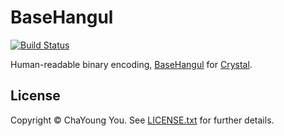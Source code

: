 # BaseHangul

[![Build Status](https://travis-ci.org/yous/basehangul-crystal.svg?branch=master)](https://travis-ci.org/yous/basehangul-crystal)

Human-readable binary encoding, [BaseHangul](https://basehangul.github.io) for [Crystal](http://crystal-lang.org).

## License

Copyright &copy; ChaYoung You. See [LICENSE.txt](LICENSE.txt) for further details.
